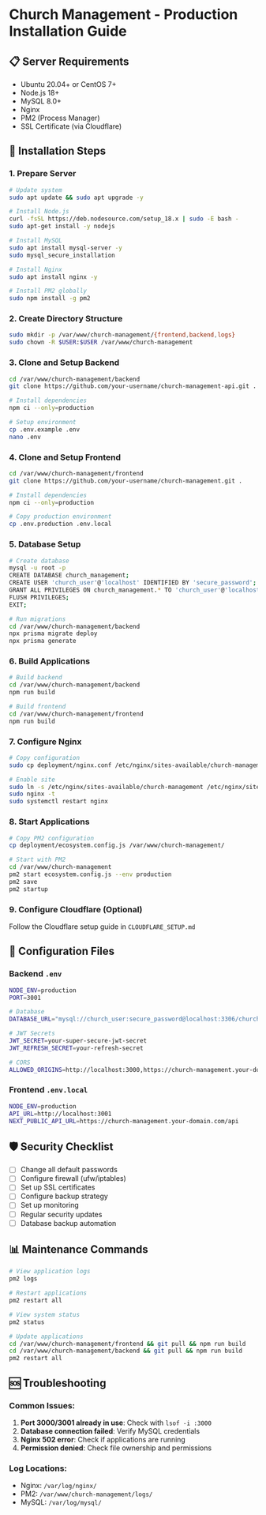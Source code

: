 # Church Management - Production Installation Guide

## 📋 Server Requirements
- Ubuntu 20.04+ or CentOS 7+
- Node.js 18+ 
- MySQL 8.0+
- Nginx
- PM2 (Process Manager)
- SSL Certificate (via Cloudflare)

## 🚀 Installation Steps

### 1. Prepare Server
```bash
# Update system
sudo apt update && sudo apt upgrade -y

# Install Node.js
curl -fsSL https://deb.nodesource.com/setup_18.x | sudo -E bash -
sudo apt-get install -y nodejs

# Install MySQL
sudo apt install mysql-server -y
sudo mysql_secure_installation

# Install Nginx
sudo apt install nginx -y

# Install PM2 globally
sudo npm install -g pm2
```

### 2. Create Directory Structure
```bash
sudo mkdir -p /var/www/church-management/{frontend,backend,logs}
sudo chown -R $USER:$USER /var/www/church-management
```

### 3. Clone and Setup Backend
```bash
cd /var/www/church-management/backend
git clone https://github.com/your-username/church-management-api.git .

# Install dependencies
npm ci --only=production

# Setup environment
cp .env.example .env
nano .env
```

### 4. Clone and Setup Frontend
```bash
cd /var/www/church-management/frontend
git clone https://github.com/your-username/church-management.git .

# Install dependencies
npm ci --only=production

# Copy production environment
cp .env.production .env.local
```

### 5. Database Setup
```bash
# Create database
mysql -u root -p
CREATE DATABASE church_management;
CREATE USER 'church_user'@'localhost' IDENTIFIED BY 'secure_password';
GRANT ALL PRIVILEGES ON church_management.* TO 'church_user'@'localhost';
FLUSH PRIVILEGES;
EXIT;

# Run migrations
cd /var/www/church-management/backend
npx prisma migrate deploy
npx prisma generate
```

### 6. Build Applications
```bash
# Build backend
cd /var/www/church-management/backend
npm run build

# Build frontend
cd /var/www/church-management/frontend
npm run build
```

### 7. Configure Nginx
```bash
# Copy configuration
sudo cp deployment/nginx.conf /etc/nginx/sites-available/church-management

# Enable site
sudo ln -s /etc/nginx/sites-available/church-management /etc/nginx/sites-enabled/
sudo nginx -t
sudo systemctl restart nginx
```

### 8. Start Applications
```bash
# Copy PM2 configuration
cp deployment/ecosystem.config.js /var/www/church-management/

# Start with PM2
cd /var/www/church-management
pm2 start ecosystem.config.js --env production
pm2 save
pm2 startup
```

### 9. Configure Cloudflare (Optional)
Follow the Cloudflare setup guide in `CLOUDFLARE_SETUP.md`

## 🔧 Configuration Files

### Backend `.env`
```bash
NODE_ENV=production
PORT=3001

# Database
DATABASE_URL="mysql://church_user:secure_password@localhost:3306/church_management"

# JWT Secrets
JWT_SECRET=your-super-secure-jwt-secret
JWT_REFRESH_SECRET=your-refresh-secret

# CORS
ALLOWED_ORIGINS=http://localhost:3000,https://church-management.your-domain.com
```

### Frontend `.env.local`
```bash
NODE_ENV=production
API_URL=http://localhost:3001
NEXT_PUBLIC_API_URL=https://church-management.your-domain.com/api
```

## 🛡️ Security Checklist

- [ ] Change all default passwords
- [ ] Configure firewall (ufw/iptables)
- [ ] Set up SSL certificates
- [ ] Configure backup strategy
- [ ] Set up monitoring
- [ ] Regular security updates
- [ ] Database backup automation

## 📊 Maintenance Commands

```bash
# View application logs
pm2 logs

# Restart applications
pm2 restart all

# View system status
pm2 status

# Update applications
cd /var/www/church-management/frontend && git pull && npm run build
cd /var/www/church-management/backend && git pull && npm run build
pm2 restart all
```

## 🆘 Troubleshooting

### Common Issues:
1. **Port 3000/3001 already in use**: Check with `lsof -i :3000`
2. **Database connection failed**: Verify MySQL credentials
3. **Nginx 502 error**: Check if applications are running
4. **Permission denied**: Check file ownership and permissions

### Log Locations:
- Nginx: `/var/log/nginx/`
- PM2: `/var/www/church-management/logs/`
- MySQL: `/var/log/mysql/`
